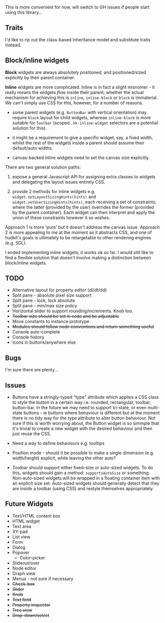 This is more convenient for now, will switch to GH issues if people start using this library...

## Traits

I'd like to rip out the class-based inheritance model and substitute traits instead.

## Block/inline widgets

__Block__ widgets are always absolutely positioned, and positioned/sized explicitly by their parent container.

__Inline__ widgets are more complicated. Inline is in fact a slight misnomer - it really means the widgets _flow_ inside their parent; whether the actual mechanism for achieving this is `inline`, `inline-block` or `block` is immaterial. We can't simply use CSS for this, however, for a number of reasons.

  * some parent widgets (e.g. `ButtonBar` with vertical orientation) may require `block` layout for child widgets, whereas `inline-block` is more suitable for `Toolbar` (scoped `.hk-inline-widget` selectors are a potential solution for this).

  * it might be a requirement to give a specific widget, say, a fixed width, whilst the rest of the widgets inside a parent should assume their default/auto widths.

  * canvas-backed inline widgets need to set the canvas size explicitly.

There are two general solution paths:

  1. expose a general Javascript API for assigning extra classes to widgets and delegating the layout issues entirely CSS.

  2. provide 2 methods for inline widgets e.g. `widget.setLayoutSizingHints(hints)` and `widget.setUserSizingHints(hints)`, each receiving a set of constraints, where the latter (provided by the user) overrides the former (provided by the parent container). Each widget can then interpret and apply the union of these constraints however it so wishes.

Approach 1 is more 'pure' but it doesn't address the canvas issue. Approach 2 is more appealing to me at the moment as it abstracts CSS, and one of hudkit's goals is ultimately to be retargetable to other rendering engines (e.g. SDL).

I ended implementing inline widgets; it works ok so far. I would still like to find a flexible solution that doesn't involve making a distinction between block/inline widgets.

## TODO

  * Alternative layout for property editor (dl/dt/dd)
  * Split pane - absolute pixel size support
  * Split pane - lock, lock absolute
  * Split pane - min/max size policy
  * Horizontal slider to support rounding/increments. Knob too.
  * <del>Toolbar size should be set in code and be adjustable</del>
  * Move constants to instance prototype
  * <del>Modules should follow node conventions and return something useful</del>
  * Console auto-complete
  * Console history
  * Icons in buttons/anywhere else

## Bugs

I'm sure there are plenty...

## Issues

  * Buttons have a stringly-typed "type" attribute which applies a CSS class to style the button in a certain way i.e. rounded, rectangular, toolbar, button-bar. In the future we may need to support tri-state, or even multi-state buttons - ie buttons where behaviour is different but at the moment there is no tidy way for the type attribute to alter button behaviour. Not sure if this is worth worrying about, the Button widget is so simmple that it's trivial to create a new widget with the desired behaviour and then just reuse the CSS.

  * Need a way to define behaviours e.g. tooltips

  * Position mode - should it be possible to make a single dimension (e.g. width/height)
    explicit, while leaving the other auto?

  * Toolbar should support either fixed-size or auto-sized widgets. To do this, widgets should gain a method: `supportsAutoSize` or something. Non-auto-sized widgets will be wrapped in a floating container item with an explicit size set. Auto-sized widgets should generally detect that they are inside a toolbar (using CSS) and restyle themselves appropriately.

## Future Widgets

  * Text/HTML content box
  * HTML widget
  * Text area
  * XY-pad
  * List view
  * Form
  * Dialog
  * Popover
    * Color-picker
  * Slideout/over
  * Node editor
  * Graph view
  * Menus - not sure if necessary
  * <del>Check-box</del>
  * <del>Slider</del>
  * <del>Knob</del>
  * <del>Text field</del>
  * <del>Property inspector</del>
  * <del>Tree view</del>
  * <del>Drop-down/select</del>
